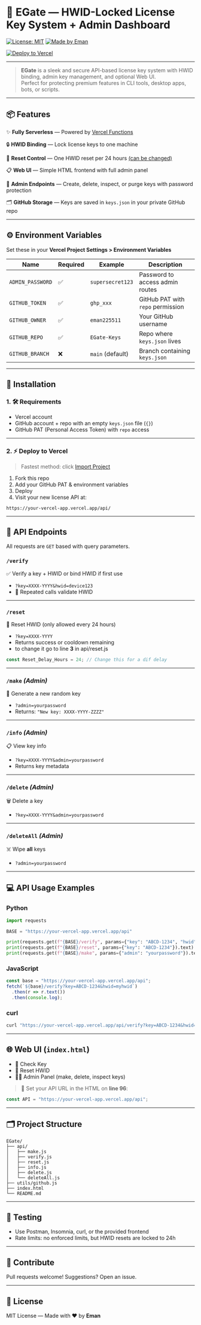 # 🔐 EGate — HWID-Locked License Key System + Admin Dashboard

[![License: MIT](https://img.shields.io/badge/license-MIT-blue.svg)](LICENSE)
[![Made by Eman](https://img.shields.io/badge/MADE%20BY-EMAN-ff69b4.svg)](https://github.com/eman225511)


[![Deploy to Vercel](https://vercel.com/button)](https://vercel.com/import)


---

> **EGate** is a sleek and secure API-based license key system with HWID binding, admin key management, and optional Web UI.  
> Perfect for protecting premium features in CLI tools, desktop apps, bots, or scripts.

---

## 📦 Features

✨ **Fully Serverless** — Powered by [Vercel Functions](https://vercel.com/docs/functions)

🔒 **HWID Binding** — Lock license keys to one machine

🔁 **Reset Control** — One HWID reset per 24 hours [(can be changed)](https://github.com/eman225511/EGate?tab=readme-ov-file#reset)

📋 **Web UI** — Simple HTML frontend with full admin panel

🧠 **Admin Endpoints** — Create, delete, inspect, or purge keys with password protection

🗂️ **GitHub Storage** — Keys are saved in `keys.json` in your private GitHub repo

---

## ⚙️ Environment Variables

Set these in your **Vercel Project Settings > Environment Variables**

| Name             | Required | Example                 | Description                             |
|------------------|----------|-------------------------|-----------------------------------------|
| `ADMIN_PASSWORD` | ✅       | `supersecret123`        | Password to access admin routes         |
| `GITHUB_TOKEN`   | ✅       | `ghp_xxx`               | GitHub PAT with `repo` permission       |
| `GITHUB_OWNER`   | ✅       | `eman225511`            | Your GitHub username                    |
| `GITHUB_REPO`    | ✅       | `EGate-Keys`            | Repo where `keys.json` lives            |
| `GITHUB_BRANCH`  | ❌       | `main` (default)        | Branch containing `keys.json`           |

---

## 🚀 Installation

### 1. 🛠️ Requirements

- Vercel account
- GitHub account + repo with an empty `keys.json` file (`{}`)
- GitHub PAT (Personal Access Token) with `repo` access

---

### 2. ⚡ Deploy to Vercel

> Fastest method: click [Import Project](https://vercel.com/import)

1. Fork this repo  
2. Add your GitHub PAT & environment variables  
3. Deploy  
4. Visit your new license API at:

```
https://your-vercel-app.vercel.app/api/
```

---

## 🔌 API Endpoints

All requests are `GET` based with query parameters.

### `/verify`

✅ Verify a key + HWID or bind HWID if first use  
- `?key=XXXX-YYYY&hwid=device123`  
- 🔁 Repeated calls validate HWID

---

### `/reset`

🔄 Reset HWID (only allowed every 24 hours)  
- `?key=XXXX-YYYY`  
- Returns success or cooldown remaining
- to change it go to line **3** in api/reset.js
```js
const Reset_Delay_Hours = 24; // Change this for a dif delay
```

---

### `/make` *(Admin)*

🔑 Generate a new random key  
- `?admin=yourpassword`  
- Returns: `"New key: XXXX-YYYY-ZZZZ"`

---

### `/info` *(Admin)*

📋 View key info  
- `?key=XXXX-YYYY&admin=yourpassword`  
- Returns key metadata

---

### `/delete` *(Admin)*

🗑️ Delete a key  
- `?key=XXXX-YYYY&admin=yourpassword`

---

### `/deleteAll` *(Admin)*

☠️ Wipe **all** keys  
- `?admin=yourpassword`

---

## 💻 API Usage Examples

### Python

```python
import requests

BASE = "https://your-vercel-app.vercel.app/api"

print(requests.get(f"{BASE}/verify", params={"key": "ABCD-1234", "hwid": "my-hwid"}).text)
print(requests.get(f"{BASE}/reset", params={"key": "ABCD-1234"}).text)
print(requests.get(f"{BASE}/make", params={"admin": "yourpassword"}).text)
```

### JavaScript

```js
const base = "https://your-vercel-app.vercel.app/api";
fetch(`${base}/verify?key=ABCD-1234&hwid=myhwid`)
  .then(r => r.text())
  .then(console.log);
```

### curl

```bash
curl "https://your-vercel-app.vercel.app/api/verify?key=ABCD-1234&hwid=myhwid"
```

---

## 🌐 Web UI (`index.html`)

- 🔐 Check Key
- 🔁 Reset HWID
- 🧑‍💼 Admin Panel (make, delete, inspect keys)

> 📌 Set your API URL in the HTML on **line 96**:
```js
const API = "https://your-vercel-app.vercel.app/api";
```

---

## 🗂️ Project Structure

```
EGate/
├── api/
│   ├── make.js
│   ├── verify.js
│   ├── reset.js
│   ├── info.js
│   ├── delete.js
│   └── deleteAll.js
├── utils/github.js
├── index.html
└── README.md
```

---

## 🧪 Testing

- Use Postman, Insomnia, curl, or the provided frontend  
- Rate limits: no enforced limits, but HWID resets are locked to 24h

---

## 🤝 Contribute

Pull requests welcome! Suggestions? Open an issue.

---

## 📄 License

MIT License — Made with ❤️ by **Eman**
